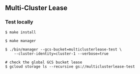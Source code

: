 ## Multi-Cluster Lease

### Test locally

```
$ make install

$ make manager

$ ./bin/manager --gcs-bucket=multiclusterlease-test \
    --cluster-identity=cluster-1 --verbose=true

# check the global GCS bucket lease
$ gcloud storage ls --recursive gs://multiclusterlease-test
```

